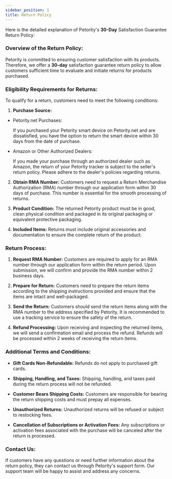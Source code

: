 ```yaml
---
sidebar_position: 1
title: Return Policy
---
```


Here is the detailed explanation of Petority's **30-Day** Satisfaction Guarantee Return Policy:

### Overview of the Return Policy:

Petority is committed to ensuring customer satisfaction with its products. Therefore, we offer a **30-day** satisfaction guarantee return policy to allow customers sufficient time to evaluate and initiate returns for products purchased.

### Eligibility Requirements for Returns:

To qualify for a return, customers need to meet the following conditions:

1. **Purchase Source:** 
- Petority.net Purchases:

	If you purchased your Petority smart device on Petority.net and are dissatisfied, you have the option to return the smart device within 30 days from the date of purchase.

- Amazon or Other Authorized Dealers:

	If you made your purchase through an authorized dealer such as Amazon, the return of your Petority tracker is subject to the seller's return policy. Please adhere to the dealer's policies regarding returns.

2. **Obtain RMA Number:** Customers need to request a Return Merchandise Authorization (RMA) number through our application form within 30 days of purchase. This number is essential for the smooth processing of returns.

3. **Product Condition:** The returned Petority product must be in good, clean physical condition and packaged in its original packaging or equivalent protective packaging.

4. **Included Items:** Returns must include original accessories and documentation to ensure the complete return of the product.

### Return Process:

1. **Request RMA Number:** Customers are required to apply for an RMA number through our application form within the return period. Upon submission, we will confirm and provide the RMA number within 2 business days.

2. **Prepare for Return:** Customers need to prepare the return items according to the shipping instructions provided and ensure that the items are intact and well-packaged.

3. **Send the Return:** Customers should send the return items along with the RMA number to the address specified by Petority. It is recommended to use a tracking service to ensure the safety of the return.

4. **Refund Processing:** Upon receiving and inspecting the returned items, we will send a confirmation email and process the refund. Refunds will be processed within 2 weeks of receiving the return items.

### Additional Terms and Conditions:

- **Gift Cards Non-Refundable:** Refunds do not apply to purchased gift cards.

- **Shipping, Handling, and Taxes:** Shipping, handling, and taxes paid during the return process will not be refunded.

- **Customer Bears Shipping Costs:** Customers are responsible for bearing the return shipping costs and must prepay all expenses.

- **Unauthorized Returns:** Unauthorized returns will be refused or subject to restocking fees.

- **Cancellation of Subscriptions or Activation Fees:** Any subscriptions or activation fees associated with the purchase will be canceled after the return is processed.

### Contact Us:

If customers have any questions or need further information about the return policy, they can contact us through Petority's support form. Our support team will be happy to assist and address any concerns.